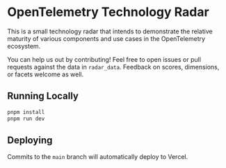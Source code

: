 # OpenTelemetry Technology Radar

This is a small technology radar that intends to demonstrate the relative
maturity of various components and use cases in the OpenTelemetry ecosystem.

You can help us out by contributing! Feel free to open issues or pull requests
against the data in `radar_data`. Feedback on scores, dimensions, or facets
welcome as well.

## Running Locally

```bash
pnpm install
pnpm run dev
```

## Deploying

Commits to the `main` branch will automatically deploy to Vercel.